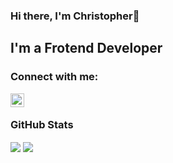### Hi there, I'm Christopher👋

## I'm a Frotend Developer


### Connect with me:


[<img align="left" alt="CodeChrisB | Instagram" width="22px" src="https://cdn.jsdelivr.net/npm/simple-icons@v3/icons/instagram.svg" />][instagram]

<br />

### GitHub Stats

<img align="center" src="https://github-readme-stats.vercel.app/api?username=CodeChrisB">
<img align="center" src="https://github-readme-stats.vercel.app/api/top-langs/?username=CodeChrisB">

[website]: https://CodeChrisB.at
[instagram]: https://instagram.com/CodeChrisB 
